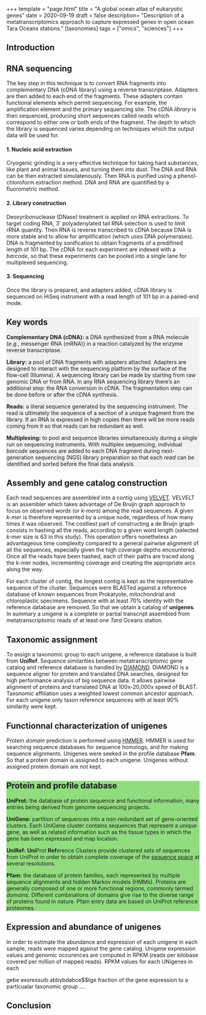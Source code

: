 +++
template = "page.html"
title = "A global ocean atlas of eukaryotic genes"
date =  2020-09-19
draft = false
description= "Description of a metatranscriptomics approach to capture expressed genes in open ocean Tara Oceans stations."
[taxonomies]
tags = ["omics", "sciences"]
+++



## Introduction







## RNA sequencing


The key step in this technique is to convert RNA fragments into complementary DNA (cDNA library) using a reverse transcriptase. Adapters are then added to each end of the fragments. These adapters contain functional elements which permit sequencing. For example, the amplification element and the primary sequencing site. The cDNA *library* is then sequenced, producing short sequences called *reads* which correspond to either one or both ends of the fragment. The depth to which the library is sequenced varies depending on techniques which the output data will be used for. 


#### 1. Nucleic acid extraction

Cryogenic grinding is a very effective technique for taking hard substances, like plant and animal tissues, and turning them into dust. The DNA and RNA can be then extracted simulatenously. Then RNA is purified using a phenol-chloroform extraction method. DNA and RNA are quantified by a fluorometric method.

#### 2. Library construction

Deoxyribonuclease (DNase) treatment is applied on RNA extractions. To target coding RNA, 3' polyadenylated tail RNA selection is used to limit rRNA quantity. Then RNA is reverse transcribed to cDNA because DNA is more stable and to allow for amplification (which uses DNA polymerases). DNA is fragmented by sonification to obtain fragments of a predifined length of 101 bp. The cDNA for each experiment are indexed with a *barcode*, so that these experiments can be pooled into a single lane for multiplexed sequencing.


#### 3. Sequencing

Once the library is prepared, and adapters added, cDNA library is sequenced on HiSeq instrument with a read length of 101 bp in a paired-end mode.

<div style="background: #f1f1f1 ;">

##  Key words
**Complementary DNA (cDNA):** a DNA synthesized from a RNA molecule (*e.g.*, messenger RNA (mRNA)) in a reaction catalyzed by the enzyme reverse transcriptase.

**Library:** a pool of DNA fragments with adapters attached. Adapters are designed to interact with the sequencing platform by the surface of the flow-cell (Illumina). A sequencing library can be made by starting from raw genomic DNA or from RNA. In any RNA sequencing library there’s an additional step: the RNA conversion in cDNA. The fragmentation step can be done before or after the cDNA synthesis.

**Reads:**  a literal sequence generated by the sequencing instrument. The read is ultimately the sequence of a section of a unique fragment from the library. If an RNA is expressed in high copies then there will be more reads coming from it so that reads can be redundant as well.

**Multiplexing:** to pool and sequence libraries simultaneously during a single run on sequencing instruments. With multiplex sequencing, individual *barcode* sequences are added to each DNA fragment during next-generation sequencing (NGS) library preparation so that each *read* can be identified and sorted before the final data analysis.
</div>

## Assembly and gene catalog construction

Each read sequences are assembled into a contig using [VELVET](https://www.ebi.ac.uk/~zerbino/velvet/). VELVELT is an assembler which takes advantage of De Bruijn graph approach to focus on observed words (or *k-mers*) among the read sequences. A given *k-mer* is therefore represented  by a unique node, regardless of how many times it was observed. The costliest part of constructing a de Bruijn graph consists in hashing all the reads, according to a given word length (selected *k-mer* size is 63 in this study). This operation offers nonetheless an advantageous time complexity compared to a  general pairwise alignment of all the sequences, especially given the high coverage depths encountered. Once all the reads have been hashed, each of their paths are traced along the k-mer nodes, incrementing coverage and creating the appropriate arcs along the way.

For each cluster of contig, the longest contig is kept as the representative sequence of the cluster. Sequences were BLASTed against a reference database of known sequences from Prokatyote, mitochondrial and chloroplastic specimens. Sequence with at least 70% identity with the reference database are removed. So that we obtain a catalog of **unigenes**. In summary a unigene is a complete or partial transcript assembled from metatranscriptomic reads of at least one *Tara* Oceans station.

## Taxonomic assignment

To assign a taxonomic group to each unigene, a reference database is built from **UniRef**. Sequence similarities between metatranscriptomic gene catalog and reference database is handled by [DIAMOND](http://www.diamondsearch.org/index.php). DIAMOND is a sequence aligner for protein and translated DNA searches, designed for high performance analysis of big sequence data. It allows pairwise alignment of proteins and translated DNA at 100x-20,000x speed of BLAST. Taxonomic affiliation uses a weighted lowest common ancestor approach. For each unigene only taxon reference sequences with at least 90% similarity were kept.

## Functionnal characterization of unigenes

Protein *domain* prediction is performed using [HMMER](http://hmmer.org/). HMMER is used for searching sequence databases for sequence homologs, and for making sequence alignments. Unigenes were seeked in the profile database **Pfam**. So that a protein domain is assigned to each unigene. Unigenes without assigned protein domain are not kept.




<div style="background: #91DC7F; ">

## Protein and profile database

**UniProt:** the database of protein sequence and functional information, many entries being derived from genome sequencing projects.

**UniGene:** partition of sequences into a non-redundant set of gene-oriented clusters. Each UniGene cluster contains sequences that represent a unique gene, as well as related information such as the tissue types in which the gene has been expressed and map location.

**UniRef:** **Uni**Prot **Ref**erence Clusters provide clustered sets of sequences from UniProt in order to obtain complete coverage of the [sequence space](https://en.wikipedia.org/wiki/Sequence_space_(evolution)) at several resolutions.

**Pfam:** the database of protein families, each represented by multiple sequence alignments and hidden Markov models (HMMs). Proteins are generally composed of one or more functional regions, commonly termed *domains*. Different combinations of domains give rise to the diverse range of proteins found in nature. Pfam entry data are based on UniProt reference proteomes.

</div>





## Expression and abundance of unigenes

In order to estimate the abundance and expression of each unigene in each sample, reads were mapped against the gene catalog. Unigene expression values and genomic occurences are computed in RPKM (reads per kilobase covered per million of mapped reads). RPKM values for each UNigenes in each


gebe exoressuib abbybdabce$$tge fraction of the gene expression to a particualar taxonomic group
....



## Conclusion



